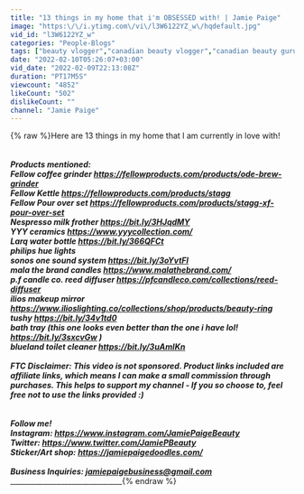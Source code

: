 ```yaml
---
title: "13 things in my home that i'm OBSESSED with! | Jamie Paige"
image: "https:\/\/i.ytimg.com\/vi\/l3W6122YZ_w\/hqdefault.jpg"
vid_id: "l3W6122YZ_w"
categories: "People-Blogs"
tags: ["beauty vlogger","canadian beauty vlogger","canadian beauty guru"]
date: "2022-02-10T05:26:07+03:00"
vid_date: "2022-02-09T22:13:08Z"
duration: "PT17M5S"
viewcount: "4852"
likeCount: "502"
dislikeCount: ""
channel: "Jamie Paige"
---
```

{% raw %}Here are 13 things in my home that I am currently in love with!<br />_______________________________<br /><br />Products mentioned:<br />Fellow coffee grinder <a rel="nofollow" target="blank" href="https://fellowproducts.com/products/ode-brew-grinder">https://fellowproducts.com/products/ode-brew-grinder</a><br />Fellow Kettle <a rel="nofollow" target="blank" href="https://fellowproducts.com/products/stagg">https://fellowproducts.com/products/stagg</a><br />Fellow Pour over set <a rel="nofollow" target="blank" href="https://fellowproducts.com/products/stagg-xf-pour-over-set">https://fellowproducts.com/products/stagg-xf-pour-over-set</a><br />Nespresso milk frother <a rel="nofollow" target="blank" href="https://bit.ly/3HJqdMY">https://bit.ly/3HJqdMY</a><br />YYY ceramics <a rel="nofollow" target="blank" href="https://www.yyycollection.com/">https://www.yyycollection.com/</a><br />Larq water bottle <a rel="nofollow" target="blank" href="https://bit.ly/366QFCt">https://bit.ly/366QFCt</a><br />philips hue lights<br />sonos one sound system <a rel="nofollow" target="blank" href="https://bit.ly/3oYvtFl">https://bit.ly/3oYvtFl</a><br />mala the brand candles <a rel="nofollow" target="blank" href="https://www.malathebrand.com/">https://www.malathebrand.com/</a><br />p.f candle co. reed diffuser <a rel="nofollow" target="blank" href="https://pfcandleco.com/collections/reed-diffuser">https://pfcandleco.com/collections/reed-diffuser</a><br />ilios makeup mirror <a rel="nofollow" target="blank" href="https://www.ilioslighting.co/collections/shop/products/beauty-ring">https://www.ilioslighting.co/collections/shop/products/beauty-ring</a><br />tushy <a rel="nofollow" target="blank" href="https://bit.ly/34v1td0">https://bit.ly/34v1td0</a><br />bath tray (this one looks even better than the one i have lol! <a rel="nofollow" target="blank" href="https://bit.ly/3sxcvGw">https://bit.ly/3sxcvGw</a> )<br />blueland toilet cleaner <a rel="nofollow" target="blank" href="https://bit.ly/3uAmlKn">https://bit.ly/3uAmlKn</a><br /><br />FTC Disclaimer: This video is not sponsored. Product links included are affiliate links, which means I can make a small commission through purchases. This helps to support my channel  - If you so choose to, feel free not to use the links provided :)<br />______________________________________________________<br /><br />Follow me!<br />Instagram: <a rel="nofollow" target="blank" href="https://www.instagram.com/JamiePaigeBeauty">https://www.instagram.com/JamiePaigeBeauty</a><br />Twitter: <a rel="nofollow" target="blank" href="https://www.twitter.com/JamiePBeauty">https://www.twitter.com/JamiePBeauty</a><br />Sticker/Art shop: <a rel="nofollow" target="blank" href="https://jamiepaigedoodles.com/">https://jamiepaigedoodles.com/</a><br /><br />Business Inquiries: jamiepaigebusiness@gmail.com<br />______________________________________________________{% endraw %}
